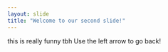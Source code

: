 ```yaml
---
layout: slide
title: "Welcome to our second slide!"
---
```

this is really funny tbh
Use the left arrow to go back!
